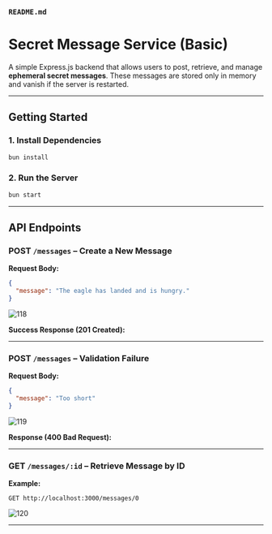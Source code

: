 
###  `README.md`

# Secret Message Service (Basic)

A simple Express.js backend that allows users to post, retrieve, and manage **ephemeral secret messages**.
These messages are stored only in memory and vanish if the server is restarted.

---



##  Getting Started


### 1. Install Dependencies

```bash
bun install
```

### 2. Run the Server

```bash
bun start
```

---

##  API Endpoints

###  POST `/messages` – Create a New Message

**Request Body:**

```json
{
  "message": "The eagle has landed and is hungry."
}
```
![118](https://github.com/user-attachments/assets/7ee33b4c-de78-4dd3-9e07-1b5fc720f1bf)

**Success Response (201 Created):**

---

### POST `/messages` – Validation Failure

**Request Body:**

```json
{
  "message": "Too short"
}

```

![119](https://github.com/user-attachments/assets/e005cbe9-f0ae-445b-b6b7-9549fa9253f2)

**Response (400 Bad Request):**

---

###  GET `/messages/:id` – Retrieve Message by ID

**Example:**

```http
GET http://localhost:3000/messages/0
```

![120](https://github.com/user-attachments/assets/eace1cdc-03ea-4c3f-a861-84bc7800264d)




---





